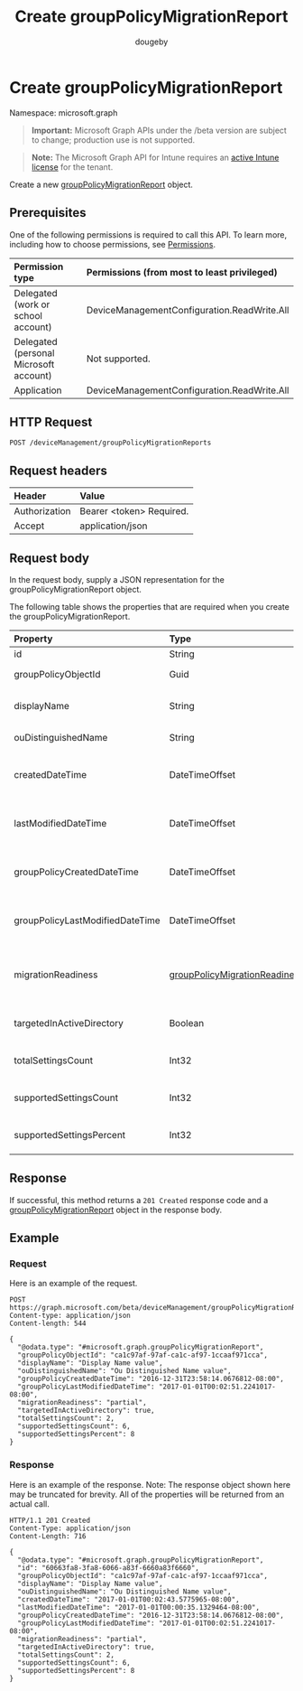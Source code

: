﻿---
title: "Create groupPolicyMigrationReport"
description: "Create a new groupPolicyMigrationReport object."
author: "dougeby"
localization_priority: Normal
ms.prod: "intune"
doc_type: apiPageType
---

# Create groupPolicyMigrationReport

Namespace: microsoft.graph

> **Important:** Microsoft Graph APIs under the /beta version are subject to change; production use is not supported.

> **Note:** The Microsoft Graph API for Intune requires an [active Intune license](https://go.microsoft.com/fwlink/?linkid=839381) for the tenant.

Create a new [groupPolicyMigrationReport](../resources/intune-gpanalyticsservice-grouppolicymigrationreport.md) object.

## Prerequisites

One of the following permissions is required to call this API. To learn more, including how to choose permissions, see [Permissions](/graph/permissions-reference).

| Permission type                        | Permissions (from most to least privileged) |
| :------------------------------------- | :------------------------------------------ |
| Delegated (work or school account)     | DeviceManagementConfiguration.ReadWrite.All |
| Delegated (personal Microsoft account) | Not supported.                              |
| Application                            | DeviceManagementConfiguration.ReadWrite.All |

## HTTP Request

<!-- {
  "blockType": "ignored"
}
-->

```http
POST /deviceManagement/groupPolicyMigrationReports
```

## Request headers

| Header        | Value                          |
| :------------ | :----------------------------- |
| Authorization | Bearer &lt;token&gt; Required. |
| Accept        | application/json               |

## Request body

In the request body, supply a JSON representation for the groupPolicyMigrationReport object.

The following table shows the properties that are required when you create the groupPolicyMigrationReport.

| Property                        | Type                                                                                                     | Description                                                                                                                                    |
| :------------------------------ | :------------------------------------------------------------------------------------------------------- | :--------------------------------------------------------------------------------------------------------------------------------------------- |
| id                              | String                                                                                                   | Not yet documented                                                                                                                             |
| groupPolicyObjectId             | Guid                                                                                                     | The Group Policy Object GUID from GPO Xml content                                                                                              |
| displayName                     | String                                                                                                   | The name of Group Policy Object from the GPO Xml Content                                                                                       |
| ouDistinguishedName             | String                                                                                                   | The distinguished name of the OU.                                                                                                              |
| createdDateTime                 | DateTimeOffset                                                                                           | The date and time at which the GroupPolicyMigrationReport was created.                                                                         |
| lastModifiedDateTime            | DateTimeOffset                                                                                           | The date and time at which the GroupPolicyMigrationReport was last modified.                                                                   |
| groupPolicyCreatedDateTime      | DateTimeOffset                                                                                           | The date and time at which the GroupPolicyMigrationReport was created.                                                                         |
| groupPolicyLastModifiedDateTime | DateTimeOffset                                                                                           | The date and time at which the GroupPolicyMigrationReport was last modified.                                                                   |
| migrationReadiness              | [groupPolicyMigrationReadiness](../resources/intune-gpanalyticsservice-grouppolicymigrationreadiness.md) | The Intune coverage for the associated Group Policy Object file. Possible values are: `none`, `partial`, `complete`, `error`, `notApplicable`. |
| targetedInActiveDirectory       | Boolean                                                                                                  | The Targeted in AD property from GPO Xml Content                                                                                               |
| totalSettingsCount              | Int32                                                                                                    | The total number of Group Policy Settings from GPO file.                                                                                       |
| supportedSettingsCount          | Int32                                                                                                    | The number of Group Policy Settings supported by Intune.                                                                                       |
| supportedSettingsPercent        | Int32                                                                                                    | The Percentage of Group Policy Settings supported by Intune.                                                                                   |

## Response

If successful, this method returns a `201 Created` response code and a [groupPolicyMigrationReport](../resources/intune-gpanalyticsservice-grouppolicymigrationreport.md) object in the response body.

## Example

### Request

Here is an example of the request.

```http
POST https://graph.microsoft.com/beta/deviceManagement/groupPolicyMigrationReports
Content-type: application/json
Content-length: 544

{
  "@odata.type": "#microsoft.graph.groupPolicyMigrationReport",
  "groupPolicyObjectId": "ca1c97af-97af-ca1c-af97-1ccaaf971cca",
  "displayName": "Display Name value",
  "ouDistinguishedName": "Ou Distinguished Name value",
  "groupPolicyCreatedDateTime": "2016-12-31T23:58:14.0676812-08:00",
  "groupPolicyLastModifiedDateTime": "2017-01-01T00:02:51.2241017-08:00",
  "migrationReadiness": "partial",
  "targetedInActiveDirectory": true,
  "totalSettingsCount": 2,
  "supportedSettingsCount": 6,
  "supportedSettingsPercent": 8
}
```

### Response

Here is an example of the response. Note: The response object shown here may be truncated for brevity. All of the properties will be returned from an actual call.

```http
HTTP/1.1 201 Created
Content-Type: application/json
Content-Length: 716

{
  "@odata.type": "#microsoft.graph.groupPolicyMigrationReport",
  "id": "60663fa8-3fa8-6066-a83f-6660a83f6660",
  "groupPolicyObjectId": "ca1c97af-97af-ca1c-af97-1ccaaf971cca",
  "displayName": "Display Name value",
  "ouDistinguishedName": "Ou Distinguished Name value",
  "createdDateTime": "2017-01-01T00:02:43.5775965-08:00",
  "lastModifiedDateTime": "2017-01-01T00:00:35.1329464-08:00",
  "groupPolicyCreatedDateTime": "2016-12-31T23:58:14.0676812-08:00",
  "groupPolicyLastModifiedDateTime": "2017-01-01T00:02:51.2241017-08:00",
  "migrationReadiness": "partial",
  "targetedInActiveDirectory": true,
  "totalSettingsCount": 2,
  "supportedSettingsCount": 6,
  "supportedSettingsPercent": 8
}
```

